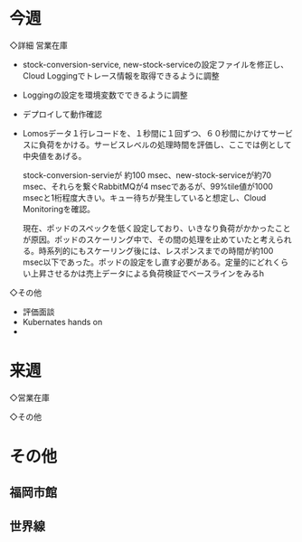 
# 今週


◇詳細
営業在庫
- stock-conversion-service, new-stock-serviceの設定ファイルを修正し、Cloud Loggingでトレース情報を取得できるように調整
- Loggingの設定を環境変数でできるように調整
- デプロイして動作確認
- Lomosデータ１行レコードを、１秒間に１回ずつ、６０秒間にかけてサービスに負荷をかける。サービスレベルの処理時間を評価し、ここでは例として中央値をあげる。
  
  stock-conversion-servieが 約100 msec、new-stock-serviceが約70 msec、それらを繋ぐRabbitMQが4 msecであるが、99%tile値が1000 msecと1桁程度大きい。キュー待ちが発生していると想定し、Cloud Monitoringを確認。
  
  現在、ポッドのスペックを低く設定しており、いきなり負荷がかかったことが原因。ポッドのスケーリング中で、その間の処理を止めていたと考えられる。時系列的にもスケーリング後には、レスポンスまでの時間が約100 msec以下であった。ポッドの設定をし直す必要がある。定量的にどれくらい上昇させるかは売上データによる負荷検証でベースラインをみるh

◇その他
- 評価面談
- Kubernates hands on
- 
# 来週

◇営業在庫

◇その他


# その他

## 福岡市館

## 世界線